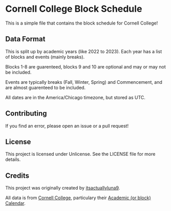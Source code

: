 # Cornell College Block Schedule

This is a simple file that contains the block schedule for Cornell College!

## Data Format

This is split up by academic years (like 2022 to 2023). Each year has a list of
blocks and events (mainly breaks).

Blocks 1-8 are guarenteed, blocks 9 and 10 are optional and may or may not be
included.

Events are typically breaks (Fall, Winter, Spring) and Commencement, and are
almost guarenteed to be included.

All dates are in the America/Chicago timezone, but stored as UTC.

## Contributing

If you find an error, please open an issue or a pull request!

## License

This project is licensed under Unlicense. See the LICENSE file for more details.

## Credits

This project was originally created by [itsactuallyluna9].

All data is from [Cornell College], particulary their
[Academic (or block) Calendar].

[itsactuallyluna9]: https://github.com/itsactuallyluna9
[Cornell College]: https://www.cornellcollege.edu/
[Academic (or block) Calendar]: https://www.cornellcollege.edu/registrar/calendars/index.shtml
